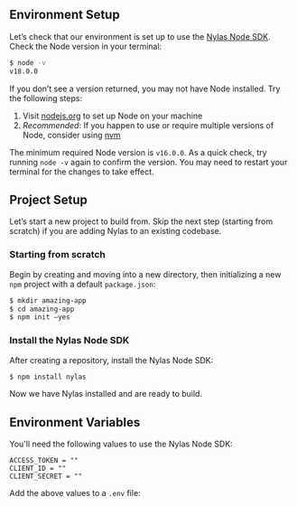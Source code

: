 ## Environment Setup

Let’s check that our environment is set up to use the [Nylas Node SDK](https://github.com/nylas/nylas-nodejs). Check the Node version in your terminal:

```bash
$ node -v
v18.0.0
```

If you don’t see a version returned, you may not have Node installed. Try the following steps:

1. Visit [nodejs.org](https://nodejs.org/en/) to set up Node on your machine
2. *Recommended*: If you happen to use or require multiple versions of Node, consider using [nvm](https://github.com/nvm-sh/nvm)

The minimum required Node version is `v16.0.0`. As a quick check, try running `node -v` again to confirm the version. You may need to restart your terminal for the changes to take effect.


## Project Setup

Let’s start a new project to build from. Skip the next step (starting from scratch) if you are adding Nylas to an existing codebase.

### Starting from scratch

Begin by creating and moving into a new directory, then initializing a new `npm` project with a default `package.json`: 

```bash
$ mkdir amazing-app
$ cd amazing-app
$ npm init –yes
```

### Install the Nylas Node SDK

After creating a repository, install the Nylas Node SDK:

```bash
$ npm install nylas
```

Now we have Nylas installed and are ready to build.


## Environment Variables

You'll need the following values to use the Nylas Node SDK:

```text
ACCESS_TOKEN = ""
CLIENT_ID = ""
CLIENT_SECRET = ""
```

Add the above values to a `.env` file: